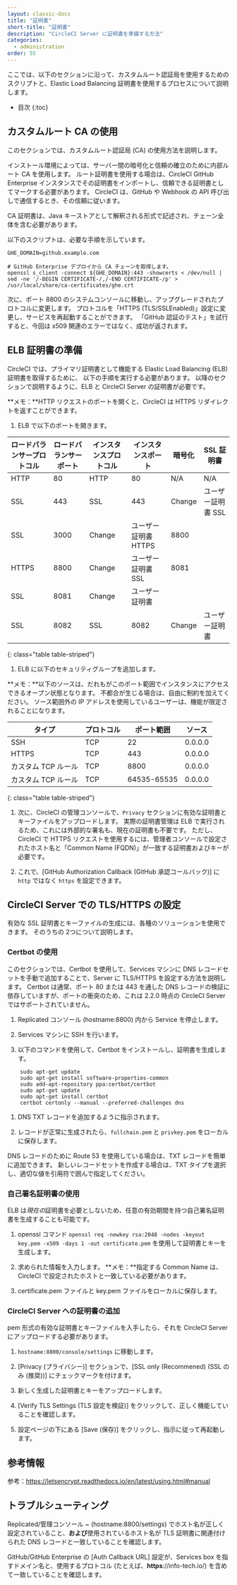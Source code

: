 ```yaml
---
layout: classic-docs
title: "証明書"
short-title: "証明書"
description: "CircleCI Server に証明書を準備する方法"
categories:
  - administration
order: 55
---
```


ここでは、以下のセクションに沿って、カスタムルート認証局を使用するためのスクリプトと、Elastic Load Balancing 証明書を使用するプロセスについて説明します。

* 目次
{:toc}


## カスタムルート CA の使用

このセクションでは、カスタムルート認証局 (CA) の使用方法を説明します。

インストール環境によっては、サーバー間の暗号化と信頼の確立のために内部ルート CA を使用します。 ルート証明書を使用する場合は、CircleCI GitHub Enterprise インスタンスでその証明書をインポートし、信頼できる証明書としてマークする必要があります。 CircleCI は、GitHub や Webhook の API 呼び出しで通信するとき、その信頼に従います。

CA 証明書は、Java キーストアとして解釈される形式で記述され、チェーン全体を含む必要があります。

以下のスクリプトは、必要な手順を示しています。

    GHE_DOMAIN=github.example.com

    # GitHub Enterprise デプロイから CA チェーンを取得します。
    openssl s_client -connect ${GHE_DOMAIN}:443 -showcerts < /dev/null | sed -ne '/-BEGIN CERTIFICATE-/,/-END CERTIFICATE-/p' > /usr/local/share/ca-certificates/ghe.crt


次に、ポート 8800 のシステムコンソールに移動し、アップグレードされたプロトコルに変更します。 プロトコルを「HTTPS (TLS/SSLEnabled)」設定に変更し、サービスを再起動することができます。 「GitHub 認証のテスト」を試行すると、今回は x509 関連のエラーではなく、成功が返されます。

## ELB 証明書の準備

CircleCI では、プライマリ証明書として機能する Elastic Load Balancing (ELB) 証明書を取得するために、 以下の手順を実行する必要があります。 以降のセクションで説明するように、ELB と CircleCI Server の証明書が必要です。

**メモ：**HTTP リクエストのポートを開くと、CircleCI は HTTPS リダイレクトを返すことができます。

1. ELB で以下のポートを開きます。

|ロードバランサープロトコル | ロードバランサーポート | インスタンスプロトコル | インスタンスポート | 暗号化 | SSL 証明書|
|----------|----------|----------|----------|----------|----------|
| HTTP | 80 | HTTP | 80 | N/A | N/A |
| SSL| 443 | SSL | 443 | Change | ユーザー証明書 SSL | 3000 |
| SSL | 3000 | Change | ユーザー証明書 HTTPS | 8800 |
| HTTPS | 8800| Change | ユーザー証明書 SSL | 8081 |
| SSL | 8081 | Change | ユーザー証明書
| SSL|8082| SSL| 8082 | Change | ユーザー証明書 |
{: class="table table-striped"}

1. ELB に以下のセキュリティグループを追加します。

**メモ：**以下のソースは、だれもがこのポート範囲でインスタンスにアクセスできるオープン状態となります。 不都合が生じる場合は、自由に制約を加えてください。 ソース範囲外の IP アドレスを使用しているユーザーは、機能が限定されることになります。

| タイプ | プロトコル | ポート範囲 | ソース |
|----------|----------|----------|----------|
|SSH | TCP | 22 | 0.0.0.0 |
|HTTPS | TCP | 443 | 0.0.0.0 |
|カスタム TCP ルール | TCP | 8800 | 0.0.0.0 |
|カスタム TCP ルール | TCP | 64535-65535 | 0.0.0.0 |
{: class="table table-striped"}

1. 次に、CircleCI の管理コンソールで、`Privacy` セクションに有効な証明書とキーファイルをアップロードします。 実際の証明書管理は ELB で実行されるため、これには外部的な署名も、現在の証明書も不要です。 ただし、CircleCI で HTTPS リクエストを使用するには、管理者コンソールで設定されたホスト名と「Common Name (FQDN)」が一致する証明書およびキーが必要です。

2. これで、[GitHub Authorization Callback (GitHub 承認コールバック)] に `http` ではなく `https` を設定できます。

## CircleCI Server での TLS/HTTPS の設定

有効な SSL 証明書とキーファイルの生成には、各種のソリューションを使用できます。 そのうちの 2つについて説明します。

### Certbot の使用

このセクションでは、Certbot を使用して、Services マシンに DNS レコードセットを手動で追加することで、Server に TLS/HTTPS を設定する方法を説明します。 Certbot は通常、ポート 80 または 443 を通した DNS レコードの検証に依存していますが、ポートの衝突のため、これは 2.2.0 時点の CircleCI Server ではサポートされていません。

1. Replicated コンソール (hostname:8800) 内から Service を停止します。

2. Services マシンに SSH を行います。

3. 以下のコマンドを使用して、Certbot をインストールし、証明書を生成します。

```
    sudo apt-get update
    sudo apt-get install software-properties-common
    sudo add-apt-repository ppa:certbot/certbot
    sudo apt-get update
    sudo apt-get install certbot
    certbot certonly --manual --preferred-challenges dns
```


1. DNS TXT レコードを追加するように指示されます。

2. レコードが正常に生成されたら、`fullchain.pem` と `privkey.pem` をローカルに保存します。

DNS レコードのために Route 53 を使用している場合は、TXT レコードを簡単に追加できます。 新しいレコードセットを作成する場合は、TXT タイプを選択し、適切な値を引用符で囲んで指定してください。

### 自己署名証明書の使用

ELB は*現在の*証明書を必要としないため、任意の有効期間を持つ自己署名証明書を生成することも可能です。

1. openssl コマンド `openssl req -newkey rsa:2048 -nodes -keyout key.pem -x509 -days 1 -out certificate.pem` を使用して証明書とキーを生成します。

2. 求められた情報を入力します。 **メモ：**指定する Common Name は、CircleCI で設定されたホストと一致している必要があります。

3. certificate.pem ファイルと key.pem ファイルをローカルに保存します。

### CircleCI Server への証明書の追加

pem 形式の有効な証明書とキーファイルを入手したら、それを CircleCI Server にアップロードする必要があります。

1. `hostname:8800/console/settings` に移動します。

2. [Privacy (プライバシー)] セクションで、[SSL only (Recommened) (SSL のみ (推奨))] にチェックマークを付けます。

3. 新しく生成した証明書とキーをアップロードします。

4. [Verify TLS Settings (TLS 設定を検証)] をクリックして、正しく機能していることを確認します。

5. 設定ページの下にある [Save (保存)] をクリックし、指示に従って再起動します。

## 参考情報

参考：https://letsencrypt.readthedocs.io/en/latest/using.html#manual

## トラブルシューティング

Replicated/管理コンソール ~ (hostname:8800/settings) でホスト名が正しく設定されていること、**および**使用されているホスト名が TLS 証明書に関連付けられた DNS レコードと一致していることを確認します。

GitHub/GitHub Enterprise の [Auth Callback URL] 設定が、Services box を指すドメイン名と、使用するプロトコル (たとえば、**https**://info-tech.io/) を含めて一致していることを確認します。
